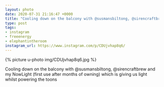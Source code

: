 ```yaml
---
layout: photo
date: 2020-07-31 21:16:47 +0000
title: "Cooling down on the balcony with @susmansbiltong, @sirencraftbrew…"
type: post
tags:
- instagram
- freeenergy
- elephantintheroom
instagram_url: https://www.instagram.com/p/CDUjvhap8q6/
---
```


{% picture u-photo img/CDUjvhap8q6.jpg %}

Cooling down on the balcony with @susmansbiltong, @sirencraftbrew and my NowLight (first use after months of owning) which is giving us light whilst powering the toons  
